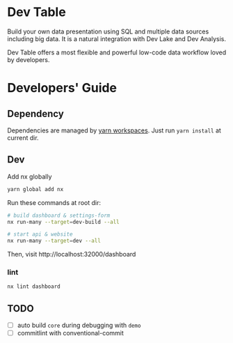 # Dev Table

Build your own data presentation using SQL and multiple data sources including big data. It is a natural integration with Dev Lake and Dev Analysis.

Dev Table offers a most flexible and powerful low-code data workflow loved by developers.

# Developers' Guide

## Dependency

Dependencies are managed by [yarn workspaces](https://classic.yarnpkg.com/lang/en/docs/workspaces/). Just run `yarn install` at current dir.

## Dev

Add nx globally

```bash
yarn global add nx
```

Run these commands at root dir:

```bash
# build dashboard & settings-form
nx run-many --target=dev-build --all

# start api & website
nx run-many --target=dev --all
```

Then, visit http://localhost:32000/dashboard

### lint

```bash
nx lint dashboard
```

## TODO

- [ ] auto build `core` during debugging with `demo`
- [ ] commitlint with conventional-commit
